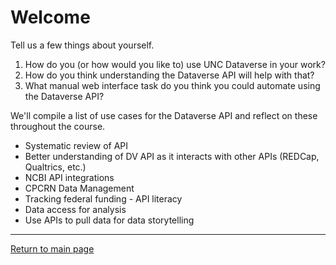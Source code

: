 # Welcome

Tell us a few things about yourself.

1. How do you (or how would you like to) use UNC Dataverse in your work?
2. How do you think understanding the Dataverse API will help with that?
3. What manual web interface task do you think you could automate using the Dataverse API?

We'll compile a list of use cases for the Dataverse API and reflect on these throughout the course.

- Systematic review of API
- Better understanding of DV API as it interacts with other APIs (REDCap, Qualtrics, etc.)
- NCBI API integrations
- CPCRN Data Management
- Tracking federal funding - API literacy
- Data access for analysis
- Use APIs to pull data for data storytelling

---

[Return to main page](../../)
